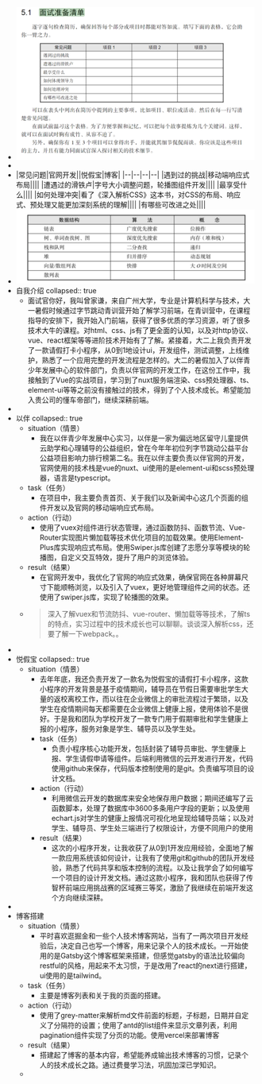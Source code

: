 - ![image.png](../assets/image_1697162812498_0.png)
-
- |常见问题|官网开发||悦假宝|博客|
  |--|--|--|--|
  |遇到过的挑战|移动端响应式布局||||
  |遭遇过的滑铁卢|字号大小调整问题，轮播图组件开发||||
  |最享受什么||||
  |如何处理冲突|看了《深入解析CSS》这本书，对CSS的布局、响应式、预处理又能更加深刻系统的理解||||
  |有哪些可改进之处||||
- ![image.png](../assets/image_1698732168823_0.png)
- 自我介绍
  collapsed:: true
	- 面试官你好，我叫曾家谦，来自广州大学，专业是计算机科学与技术，大一暑假时候通过字节跳动青训营开始了解学习前端，在青训营中，在课程指导的安排下，我开始入门前端，获得了很多优质的学习资源，听了很多技术大牛的课程。对html、css、js有了更全面的认知，以及对http协议、vue、react框架等等进阶技术开始有了了解。紧接着，大二上我负责开发了一款请假打卡小程序，从0到1地设计ui，开发组件，测试调整，上线维护，熟悉了一个应用完整的开发流程是怎样的。大二的暑假加入了以伴青少年发展中心的软件部门，负责以伴官网的开发工作，在这份工作中，我接触到了Vue的实战项目，学习到了nuxt服务端渲染、css预处理器、ts、element-ui等等之前没有接触过的技术，得到了个人技术成长。希望能加入贵公司的懂车帝部门，继续深耕前端。
-
- 以伴
  collapsed:: true
	- situation（情景）
		- 我在以伴青少年发展中心实习，以伴是一家为偏远地区留守儿童提供云助学和心理辅导的公益组织，曾在今年年初位列字节跳动公益平台公益项目影响力排行榜第二名。我在以伴主要负责以伴官网的开发，官网使用的技术栈是vue的nuxt、ui使用的是element-ui和scss预处理器，语言是typescript。
	- task（任务）
		- 在项目中，我主要负责首页、关于我们以及新闻中心这几个页面的组件开发以及官网的移动端响应式布局。
	- action（行动）
		- 使用了vuex对组件进行状态管理，通过函数防抖、函数节流、Vue-Router实现图片懒加载等技术优化项目的加载效果。使用Element-Plus库实现响应式布局。使用Swiper.js库创建了志愿分享等模块的轮播图，自定义交互特效，提升了用户的浏览体验。
	- result（结果）
		- 在官网开发中，我优化了官网的响应式效果，确保官网在各种屏幕尺寸下能顺畅浏览，以及引入了vuex，更好地管理组件之间的状态。还使用了swiper.js库，实现了轮播图的效果。
	- > 深入了解vuex和节流防抖、vue-router、懒加载等等技术，了解ts的特点，实习过程中的技术成长也可以聊聊。谈谈深入解析css，还要了解一下webpack。。
-
- 悦假宝
  collapsed:: true
	- situation（情景）
		- 去年年底，我还负责开发了一款名为悦假宝的请假打卡小程序，这款小程序的开发背景是基于疫情期间，辅导员在节假日需要审批学生大量的返校离校工作，而以往在企业微信上的审批流程过于繁琐，以及学生在疫情期间每天都需要在企业微信上健康上报，使用体验不是很好。于是我和团队为学校开发了一款专门用于假期审批和学生健康上报的小程序，服务对象是学生、辅导员以及学生处。
		- task（任务）
			- 负责小程序核心功能开发，包括封装了辅导员审批、学生健康上报、学生请假申请等组件。后端利用微信的云开发进行开发，代码使用github来保存，代码版本控制使用的是git。负责编写项目的设计文档。
		- action（行动）
			- 利用微信云开发的数据库来安全地保存用户数据；期间还编写了云函数脚本，处理了数据库中3600多条用户字段的更新；以及使用echart.js对学生的健康上报情况可视化地呈现给辅导员端；以及对学生、辅导员、学生处三端进行了权限设计，方便不同用户的使用
		- result（结果）
			- 这次的小程序开发，让我收获了从0到1开发应用经验，全面地了解一款应用系统该如何设计，让我有了使用git和github的团队开发经验，熟悉了代码共享和版本控制的流程。以及让我学会了如何编写一个项目的设计开发文档。通过这款小程序，我和团队也获得了传智杯前端应用挑战赛的区域赛三等奖，激励了我继续在前端开发这个方向继续深耕。
-
- 博客搭建
	- situation（情景）
		- 平时喜欢逛掘金和一些个人技术博客网站，当有了一两次项目开发经验后，决定自己也写一个博客，用来记录个人的技术成长。一开始使用的是Gatsby这个博客框架来搭建，但感觉gatsby的语法比较偏向restful的风格，用起来不太习惯，于是改用了react的next进行搭建，ui使用的是tailwind。
	- task（任务）
		- 主要是博客列表和关于我的页面的搭建。
	- action（行动）
		- 使用了grey-matter来解析md文件前面的标题，子标题，日期并自定义了分隔符的设置；使用了antd的list组件来显示文章列表，利用pagination组件实现了分页的功能。使用vercel来部署博客
	- result（结果）
		- 搭建起了博客的基本内容，希望能养成输出技术博客的习惯，记录个人的技术成长之路。通过费曼学习法，巩固加深已学知识。
	-